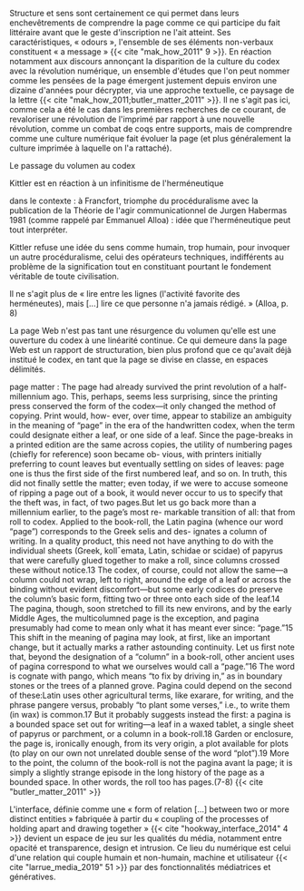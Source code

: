 



Structure et sens sont certainement ce qui permet dans leurs enchevêtrements de comprendre la page comme ce qui participe du fait littéraire avant que le geste d'inscription ne l'ait atteint. Ses caractéristiques, « odours », l'ensemble de ses éléments non-verbaux constituent « a message » {{< cite "mak_how_2011" 9 >}}. En réaction notamment aux discours annonçant la disparition de la culture du codex avec la révolution numérique, un ensemble d'études que l'on peut nommer comme les pensées de la page émergent justement depuis environ une dizaine d'années pour décrypter, via une approche textuelle, ce paysage de la lettre {{< cite "mak_how_2011;butler_matter_2011" >}}. Il ne s'agit pas ici, comme cela a été le cas dans les premières recherches de ce courant, de revaloriser une révolution de l'imprimé par rapport à une nouvelle révolution, comme un combat de coqs entre supports, mais de comprendre comme une culture numérique fait évoluer la page (et plus généralement la culture imprimée à laquelle on l'a rattaché).

Le passage du volumen au codex 


Kittler est en réaction à un infinitisme de l'herméneutique

dans le contexte : à Francfort, triomphe du procéduralisme avec la publication de la Théorie de l'agir communicationnel de Jurgen Habermas 1981 (comme rappelé par Emmanuel Alloa) : idée que l'herméneutique peut tout interpréter. 

Kittler refuse une idée du sens comme humain, trop humain, pour invoquer un autre procéduralisme, celui des opérateurs techniques, indifférents au problème de la signification tout en constituant pourtant le fondement véritable de toute civilisation. 

Il ne s'agit plus de « lire entre les lignes (l'activité favorite des herméneutes), mais [...] lire ce que personne n'a jamais rédigé. » (Alloa, p. 8)


La page Web n'est pas tant une résurgence du volumen qu'elle est une ouverture du codex à une linéarité continue. Ce qui demeure dans la page Web est un rapport de structuration, bien plus profond que ce qu'avait déjà institué le codex, en tant que la page se divise en classe, en espaces délimités. 

page matter : The page had already survived the print revolution of a half-millennium
ago. This, perhaps, seems less surprising, since the printing press conserved the
form of the codex—it only changed the method of copying. Print would, how-
ever, over time, appear to stabilize an ambiguity in the meaning of “page” in the
era of the handwritten codex, when the term could designate either a leaf, or
one side of a leaf. Since the page-breaks in a printed edition are the same across
copies, the utility of numbering pages (chiefly for reference) soon became ob-
vious, with printers initially preferring to count leaves but eventually settling
on sides of leaves: page one is thus the first side of the first numbered leaf, and
so on. In truth, this did not finally settle the matter; even today, if we were to
accuse someone of ripping a page out of a book, it would never occur to us to
specify that the theft was, in fact, of two pages.But let us go back more than a millennium earlier, to the page’s most re-
markable transition of all: that from roll to codex. Applied to the book-roll, the
Latin pagina (whence our word “page”) corresponds to the Greek selis and des-
ignates a column of writing. In a quality product, this need not have anything
to do with the individual sheets (Greek, koll¯emata, Latin, schidae or scidae) of
papyrus that were carefully glued together to make a roll, since columns crossed
these without notice.13 The codex, of course, could not allow the same—a
column could not wrap, left to right, around the edge of a leaf or across the
binding without evident discomfort—but some early codices do preserve the
column’s basic form, fitting two or three onto each side of the leaf.14 The pagina,
though, soon stretched to fill its new environs, and by the early Middle Ages,
the multicolumned page is the exception, and pagina presumably had come to
mean only what it has meant ever since: “page.”15
This shift in the meaning of pagina may look, at first, like an important
change, but it actually marks a rather astounding continuity. Let us first note
that, beyond the designation of a “column” in a book-roll, other ancient uses
of pagina correspond to what we ourselves would call a “page.”16 The word is
cognate with pango, which means “to fix by driving in,” as in boundary stones
or the trees of a planned grove. Pagina could depend on the second of these:Latin uses other agricultural terms, like exarare, for writing, and the phrase
pangere versus, probably “to plant some verses,” i.e., to write them (in wax) is
common.17 But it probably suggests instead the first: a pagina is a bounded
space set out for writing—a leaf in a waxed tablet, a single sheet of papyrus or
parchment, or a column in a book-roll.18 Garden or enclosure, the page is,
ironically enough, from its very origin, a plot available for plots (to play on our
own not unrelated double sense of the word “plot”).19 More to the point, the
column of the book-roll is not the pagina avant la page; it is simply a slightly
strange episode in the long history of the page as a bounded space. In other
words, the roll too has pages.(7-8) {{< cite "butler_matter_2011" >}}


L'interface, définie comme une « form of relation […] between two or more distinct entities » fabriquée à partir du « coupling of the processes of holding apart and drawing together » {{< cite "hookway_interface_2014" 4 >}} devient un espace de jeu sur les qualités du média, notamment entre opacité et transparence, design et intrusion. Ce lieu du numérique est celui d'une relation qui couple humain et non-humain, machine et utilisateur {{< cite "larrue_media_2019" 51 >}} par des fonctionnalités médiatrices et génératives. 